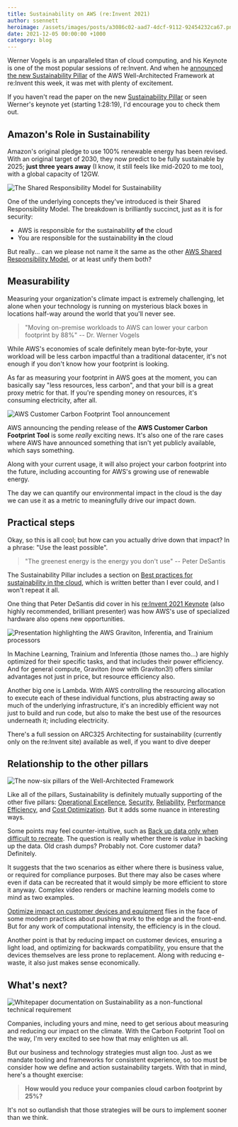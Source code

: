 ```yaml
---
title: Sustainability on AWS (re:Invent 2021)
author: ssennett
heroimage: /assets/images/posts/a3086c02-aad7-4dcf-9112-92454232ca67.png
date: 2021-12-05 00:00:00 +1000
category: blog
---
```


Werner Vogels is an unparalleled titan of cloud computing, and his Keynote is one of the most popular sessions of re:Invent. And when he [announced the new Sustainability Pillar](https://aws.amazon.com/blogs/aws/sustainability-pillar-well-architected-framework/) of the AWS Well-Architected Framework at re:Invent this week, it was met with plenty of excitement.

If you haven't read the paper on the new [Sustainability Pillar](https://docs.aws.amazon.com/wellarchitected/latest/sustainability-pillar/sustainability-pillar.html) or seen Werner's keynote yet (starting 1:28:19), I'd encourage you to check them out.

## Amazon's Role in Sustainability

Amazon's original pledge to use 100% renewable energy has been revised. With an original target of 2030, they now predict to be fully sustainable by 2025; **just three years away** (I know, it still feels like mid-2020 to me too), with a global capacity of 12GW.

![The Shared Responsibility Model for Sustainability](https://dev-to-uploads.s3.amazonaws.com/uploads/articles/1v06be1hzbgutk3zhv2l.png)

One of the underlying concepts they've introduced is their Shared Responsibility Model. The breakdown is brilliantly succinct, just as it is for security:

* AWS is responsible for the sustainability **of** the cloud
* You are responsible for the sustainability **in** the cloud

But really... can we please not name it the same as the other [AWS Shared Responsibility Model](https://aws.amazon.com/compliance/shared-responsibility-model/), or at least unify them both?

## Measurability

Measuring your organization's climate impact is extremely challenging, let alone when your technology is running on mysterious black boxes in locations half-way around the world that you'll never see.

> "Moving on-premise workloads to AWS can lower your carbon footprint by 88%"  -- Dr. Werner Vogels

While AWS's economies of scale definitely mean byte-for-byte, your workload will be less carbon impactful than a traditional datacenter, it's not enough if you don't know how your footprint is looking.

As far as measuring your footprint in AWS goes at the moment, you can basically say "less resources, less carbon", and that your bill is a great proxy metric for that. If you're spending money on resources, it's consuming electricity, after all.

![AWS Customer Carbon Footprint Tool announcement](https://dev-to-uploads.s3.amazonaws.com/uploads/articles/4553lo6bny6iovbzgi5z.png)

AWS announcing the pending release of the **AWS Customer Carbon Footprint Tool** is some *really* exciting news. It's also one of the rare cases where AWS have announced something that isn't yet publicly available, which says something.

Along with your current usage, it will also project your carbon footprint into the future, including accounting for AWS's growing use of renewable energy.

The day we can quantify our environmental impact in the cloud is the day we can use it as a metric to meaningfully drive our impact down.

## Practical steps

Okay, so this is all cool; but how can you actually drive down that impact? In a phrase: "Use the least possible".

> "The greenest energy is the energy you don't use"  -- Peter DeSantis

The Sustainability Pillar includes a section on [Best practices for sustainability in the cloud](https://docs.aws.amazon.com/wellarchitected/latest/sustainability-pillar/best-practices-for-sustainability-in-the-cloud.html), which is written better than I ever could, and I won't repeat it all.

One thing that Peter DeSantis did cover in his [re:Invent 2021 Keynote](https://www.youtube.com/watch?v=9NEQbFLtDmg) (also highly recommended, brilliant presenter) was how AWS's use of specialized hardware also opens new opportunities.

![Presentation highlighting the AWS Graviton, Inferentia, and Trainium processors](https://dev-to-uploads.s3.amazonaws.com/uploads/articles/7s741gmuelvre8dekudd.png)

In Machine Learning, Trainium and Inferentia (those names tho...) are highly optimized for their specific tasks, and that includes their power efficiency. And for general compute, Graviton (now with Graviton3!) offers similar advantages not just in price, but resource efficiency also.

Another big one is Lambda. With AWS controlling the resourcing allocation to execute each of these individual functions, plus abstracting away so much of the underlying infrastructure, it's an incredibly efficient way not just to build and run code, but also to make the best use of the resources underneath it; including electricity.

There's a full session on ARC325 Architecting for sustainability (currently only on the re:Invent site) available as well, if you want to dive deeper

## Relationship to the other pillars

![The now-six pillars of the Well-Architected Framework](https://dev-to-uploads.s3.amazonaws.com/uploads/articles/cwosweab8kofq2k0nhsj.png)

Like all of the pillars, Sustainability is definitely mutually supporting of the other five pillars: [Operational Excellence](https://docs.aws.amazon.com/wellarchitected/latest/operational-excellence-pillar/welcome.html), [Security](https://docs.aws.amazon.com/wellarchitected/latest/security-pillar/welcome.html), [Reliability](https://docs.aws.amazon.com/wellarchitected/latest/reliability-pillar/welcome.html), [Performance Efficiency](https://docs.aws.amazon.com/wellarchitected/latest/performance-efficiency-pillar/welcome.html), and [Cost Optimization](https://docs.aws.amazon.com/wellarchitected/latest/cost-optimization-pillar/welcome.html). But it adds some nuance in interesting ways.

Some points may feel counter-intuitive, such as [Back up data only when difficult to recreate](https://docs.aws.amazon.com/wellarchitected/latest/sustainability-pillar/back-up-data-only-when-its-difficult-to-recreate-it.html). The question is really whether there is *value* in backing up the data. Old crash dumps? Probably not. Core customer data? Definitely.

It suggests that the two scenarios as either where there is business value, or required for compliance purposes. But there may also be cases where even if data can be recreated that it would simply be more efficient to store it anyway. Complex video renders or machine learning models come to mind as two examples.

[Optimize impact on customer devices and equipment](https://docs.aws.amazon.com/wellarchitected/latest/sustainability-pillar/optimize-impact-on-customer-devices-and-equipment.html) flies in the face of some modern practices about pushing work to the edge and the front-end. But for any work of computational intensity, the efficiency is in the cloud.

Another point is that by reducing impact on customer devices, ensuring a light load, and optimizing for backwards compatibility, you ensure that the devices themselves are less prone to replacement. Along with reducing e-waste, it also just makes sense economically.

## What's next?

![Whitepaper documentation on Sustainability as a non-functional technical requirement](https://dev-to-uploads.s3.amazonaws.com/uploads/articles/8uq6a3sq7bx5aasg81u2.png)

Companies, including yours and mine, need to get serious about measuring and reducing our impact on the climate. With the Carbon Footprint Tool on the way, I'm very excited to see how that may enlighten us all.

But our business and technology strategies must align too. Just as we mandate tooling and frameworks for consistent experience, so too must be consider how we define and action sustainability targets. With that in mind, here's a thought exercise:

> **How would you reduce your companies cloud carbon footprint by 25%?**

It's not so outlandish that those strategies will be ours to implement sooner than we think.